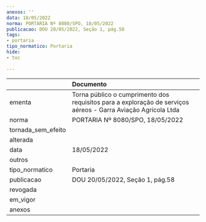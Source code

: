 ```yaml
---
anexos: ''
data: 18/05/2022
norma: PORTARIA Nº 8080/SPO, 18/05/2022
publicacao: DOU 20/05/2022, Seção 1, pág.58
tags:
- portaria
tipo_normatico: Portaria
hide: 
- toc 
 
---
```


|                    | Documento                                                                                                     |
|:-------------------|:--------------------------------------------------------------------------------------------------------------|
| ementa             | Torna público o cumprimento dos requisitos para a exploração de serviços aéreos - Garra Aviação Agrícola Ltda |
| norma              | PORTARIA Nº 8080/SPO, 18/05/2022                                                                              |
| tornada_sem_efeito |                                                                                                               |
| alterada           |                                                                                                               |
| data               | 18/05/2022                                                                                                    |
| outros             |                                                                                                               |
| tipo_normatico     | Portaria                                                                                                      |
| publicacao         | DOU 20/05/2022, Seção 1, pág.58                                                                               |
| revogada           |                                                                                                               |
| em_vigor           |                                                                                                               |
| anexos             |                                                                                                               |